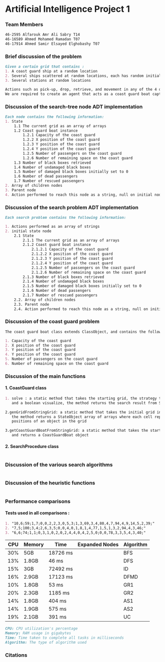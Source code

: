 # Artificial Intelligence Project 1

### Team Members
```md
46-2595 Alfarouk Amr Ali Sabry T14
46-16589 Ahmed Mohamed Ramadan T07
46-17914 Ahmed Samir Elsayed Elghobashy T07
```
### Brief discussion of the problem
```md
Given a certain grid that contains :
1. A coast guard ship at a random location
2. Several ships scattered at random locations, each has random initial passenger numbers from 1 to 100
3. Several stations at random locations

Actions such as pick-up, drop, retrieve, and movement in any of the 4 directions.
We are required to create an agent that acts as a coast guard boat captain using several search procedures.
```

### Discussion of the search-tree node ADT implementation
```md
Each node contains the following information:
1. State
    1.1 The current grid as an array of arrays
    1.2 Coast guard boat instance
        1.2.1 Capacity of the coast guard
        1.2.2 X position of the coast guard
        1.2.3 Y position of the coast guard
        1.2.4 Y position of the coast guard
        1.2.5 Number of passengers on the coast guard
        1.2.6 Number of remaining space on the coast guard
    1.3 Number of black boxes retrieved
    1.4 Number of undamaged black boxes
    1.5 Number of damaged black boxes initially set to 0
    1.6 Number of dead passengers
    1.7 Number of rescued passengers
2. Array of children nodes
3. Parent node
4. Action performed to reach this node as a string, null on initial node
```

### Discussion of the search problem ADT implementation
```md
Each search problem contains the following information:

1. Actions performed as an array of strings
2. initial state node
    2.1 State
        2.1.1 The current grid as an array of arrays
        2.1.2 Coast guard boat instance
            2.1.2.1 Capacity of the coast guard
            2.1.2.2 X position of the coast guard
            2.1.2.3 Y position of the coast guard
            2.1.2.4 Y position of the coast guard
            2.1.2.5 Number of passengers on the coast guard
            2.1.2.6 Number of remaining space on the coast guard
        2.1.3 Number of black boxes retrieved
        2.1.4 Number of undamaged black boxes
        2.1.5 Number of damaged black boxes initially set to 0
        2.1.6 Number of dead passengers
        2.1.7 Number of rescued passengers
    2.2. Array of children nodes
    2.3. Parent node
    2.4. Action performed to reach this node as a string, null on initial node
```

### Discussion of the coast guard problem
```md
The coast guard boat class extends ClassObject, and contains the following information:

1. Capacity of the coast guard
2. X position of the coast guard
3. Y position of the coast guard
4. Y position of the coast guard
5. Number of passengers on the coast guard
6. Number of remaining space on the coast guard
```

### Discussion of the main functions
#### 1. CoastGuard class
```md
1. solve : a static method that takes the starting grid, the strategy to use,
   and a boolean visualize, the method returns the search result from SearchProcedure.search() method
   
2.genGridFromStringGrid: a static method that takes the initial grid in string format,
   the method returns a StateObject array of arrays where each cell represents the 
   positions of an object in the grid
   
3.getCoastGuardBoatFromStringGrid: a static method that takes the starting grid as an input,
   and returns a CoastGuardBoat object
```
#### 2. SearchProcedure class
```md

```

### Discussion of the various search algorithms
```md

```

### Discussion of the heuristic functions
```md

```

### Performance comparisons
#### Tests used in all comparisons :
```md
1. "10,6;59;1,7;0,0,2,2,3,0,5,3;1,3,69,3,4,80,4,7,94,4,9,14,5,2,39;"
2. "7,5;100;3,4;2,6,3,5;0,0,4,0,1,8,1,4,77,1,5,1,3,2,94,4,3,46;"
3. "6,6;74;1,1;0,3,1,0,2,0,2,4,4,0,4,2,5,0;0,0,78,3,3,5,4,3,40;"
```

| CPU | Memory | Time     | Expanded Nodes | Algorithm |
|-----|--------|----------|----------------|-----------|
| 30% | 5GB    | 18726 ms |                | BFS       |
| 13% | 1.8GB  | 46 ms    |                | DFS       |
| 15% | 3GB    | 72492 ms |                | ID        |
| 16% | 2.9GB  | 17123 ms |                | DFMD      |
| 10% | 1.8GB  | 53 ms    |                | GR1       |
| 20% | 2.3GB  | 1185 ms  |                | GR2       |
| 14% | 1.8GB  | 404 ms   |                | AS1       |
| 14% | 1.9GB  | 575 ms   |                | AS2       |
| 19% | 2.1GB  | 391 ms   |                | UC        |

```md
CPU: CPU utilization's percentage
Memory: RAM usage in gigabytes
Time: Time taken to complete all tasks in milliseconds
Algorithm: The type of algorithm used
```
### Citations
```md

```
